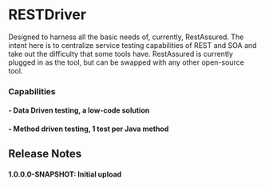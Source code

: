 # RESTDriver

Designed to harness all the basic needs of, currently, RestAssured.  The intent here is to centralize service testing
capabilities of REST and SOA and take out the difficulty that some tools have.  RestAssured is currently plugged
in as the tool, but can be swapped with any other open-source tool.

### Capabilities
#### - Data Driven testing, a low-code solution
#### - Method driven testing, 1 test per Java method 

## Release Notes

#### 1.0.0.0-SNAPSHOT: Initial upload
